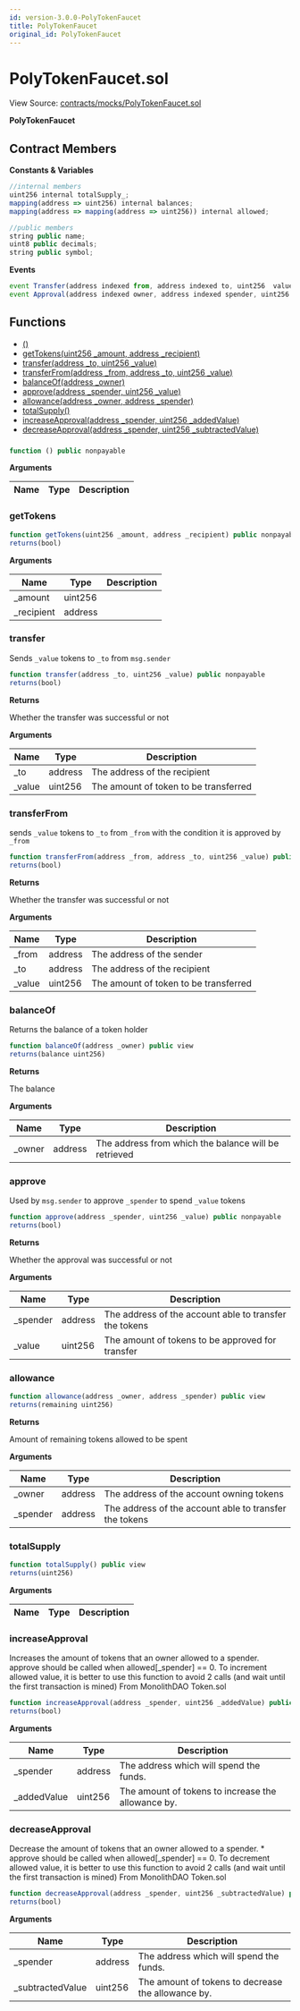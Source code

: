 ```yaml
---
id: version-3.0.0-PolyTokenFaucet
title: PolyTokenFaucet
original_id: PolyTokenFaucet
---
```


# PolyTokenFaucet.sol

View Source: [contracts/mocks/PolyTokenFaucet.sol](../../contracts/mocks/PolyTokenFaucet.sol)

**PolyTokenFaucet**

## Contract Members
**Constants & Variables**

```js
//internal members
uint256 internal totalSupply_;
mapping(address => uint256) internal balances;
mapping(address => mapping(address => uint256)) internal allowed;

//public members
string public name;
uint8 public decimals;
string public symbol;

```

**Events**

```js
event Transfer(address indexed from, address indexed to, uint256  value);
event Approval(address indexed owner, address indexed spender, uint256  value);
```

## Functions

- [()](#)
- [getTokens(uint256 _amount, address _recipient)](#gettokens)
- [transfer(address _to, uint256 _value)](#transfer)
- [transferFrom(address _from, address _to, uint256 _value)](#transferfrom)
- [balanceOf(address _owner)](#balanceof)
- [approve(address _spender, uint256 _value)](#approve)
- [allowance(address _owner, address _spender)](#allowance)
- [totalSupply()](#totalsupply)
- [increaseApproval(address _spender, uint256 _addedValue)](#increaseapproval)
- [decreaseApproval(address _spender, uint256 _subtractedValue)](#decreaseapproval)

### 

```js
function () public nonpayable
```

**Arguments**

| Name        | Type           | Description  |
| ------------- |------------- | -----|

### getTokens

```js
function getTokens(uint256 _amount, address _recipient) public nonpayable
returns(bool)
```

**Arguments**

| Name        | Type           | Description  |
| ------------- |------------- | -----|
| _amount | uint256 |  | 
| _recipient | address |  | 

### transfer

Sends `_value` tokens to `_to` from `msg.sender`

```js
function transfer(address _to, uint256 _value) public nonpayable
returns(bool)
```

**Returns**

Whether the transfer was successful or not

**Arguments**

| Name        | Type           | Description  |
| ------------- |------------- | -----|
| _to | address | The address of the recipient | 
| _value | uint256 | The amount of token to be transferred | 

### transferFrom

sends `_value` tokens to `_to` from `_from` with the condition it is approved by `_from`

```js
function transferFrom(address _from, address _to, uint256 _value) public nonpayable
returns(bool)
```

**Returns**

Whether the transfer was successful or not

**Arguments**

| Name        | Type           | Description  |
| ------------- |------------- | -----|
| _from | address | The address of the sender | 
| _to | address | The address of the recipient | 
| _value | uint256 | The amount of token to be transferred | 

### balanceOf

Returns the balance of a token holder

```js
function balanceOf(address _owner) public view
returns(balance uint256)
```

**Returns**

The balance

**Arguments**

| Name        | Type           | Description  |
| ------------- |------------- | -----|
| _owner | address | The address from which the balance will be retrieved | 

### approve

Used by `msg.sender` to approve `_spender` to spend `_value` tokens

```js
function approve(address _spender, uint256 _value) public nonpayable
returns(bool)
```

**Returns**

Whether the approval was successful or not

**Arguments**

| Name        | Type           | Description  |
| ------------- |------------- | -----|
| _spender | address | The address of the account able to transfer the tokens | 
| _value | uint256 | The amount of tokens to be approved for transfer | 

### allowance

```js
function allowance(address _owner, address _spender) public view
returns(remaining uint256)
```

**Returns**

Amount of remaining tokens allowed to be spent

**Arguments**

| Name        | Type           | Description  |
| ------------- |------------- | -----|
| _owner | address | The address of the account owning tokens | 
| _spender | address | The address of the account able to transfer the tokens | 

### totalSupply

```js
function totalSupply() public view
returns(uint256)
```

**Arguments**

| Name        | Type           | Description  |
| ------------- |------------- | -----|

### increaseApproval

Increases the amount of tokens that an owner allowed to a spender.
approve should be called when allowed[_spender] == 0. To increment
allowed value, it is better to use this function to avoid 2 calls (and wait until
the first transaction is mined)
From MonolithDAO Token.sol

```js
function increaseApproval(address _spender, uint256 _addedValue) public nonpayable
returns(bool)
```

**Arguments**

| Name        | Type           | Description  |
| ------------- |------------- | -----|
| _spender | address | The address which will spend the funds. | 
| _addedValue | uint256 | The amount of tokens to increase the allowance by. | 

### decreaseApproval

Decrease the amount of tokens that an owner allowed to a spender.
    * approve should be called when allowed[_spender] == 0. To decrement
allowed value, it is better to use this function to avoid 2 calls (and wait until
the first transaction is mined)
From MonolithDAO Token.sol

```js
function decreaseApproval(address _spender, uint256 _subtractedValue) public nonpayable
returns(bool)
```

**Arguments**

| Name        | Type           | Description  |
| ------------- |------------- | -----|
| _spender | address | The address which will spend the funds. | 
| _subtractedValue | uint256 | The amount of tokens to decrease the allowance by. | 

